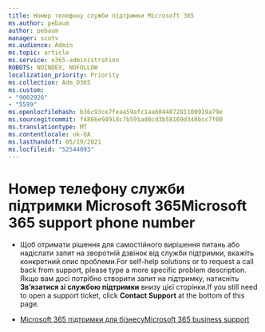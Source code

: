 ```yaml
---
title: Номер телефону служби підтримки Microsoft 365
ms.author: pebaum
author: pebaum
manager: scotv
ms.audience: Admin
ms.topic: article
ms.service: o365-administration
ROBOTS: NOINDEX, NOFOLLOW
localization_priority: Priority
ms.collection: Adm_O365
ms.custom:
- "9002926"
- "5599"
ms.openlocfilehash: b36c93ce7feaa59afc1aa604407281100919a79e
ms.sourcegitcommit: f4866e94918c7b591ad0cd3b58169d340bcc7f00
ms.translationtype: MT
ms.contentlocale: uk-UA
ms.lasthandoff: 05/19/2021
ms.locfileid: "52544093"
---
```

# <a name="microsoft-365-support-phone-number"></a><span data-ttu-id="12038-102">Номер телефону служби підтримки Microsoft 365</span><span class="sxs-lookup"><span data-stu-id="12038-102">Microsoft 365 support phone number</span></span>

- <span data-ttu-id="12038-103">Щоб отримати рішення для самостійного вирішення питань або надіслати запит на зворотній дзвінок від служби підтримки, вкажіть конкретний опис проблеми.</span><span class="sxs-lookup"><span data-stu-id="12038-103">For self-help solutions or to request a call back from support, please type a more specific problem description.</span></span>  <span data-ttu-id="12038-104">Якщо вам досі потрібно створити запит на підтримку, натисніть **Зв’язатися зі службою підтримки** внизу цієї сторінки.</span><span class="sxs-lookup"><span data-stu-id="12038-104">If you still need to open a support ticket, click **Contact Support** at the bottom of this page.</span></span>

- [<span data-ttu-id="12038-105">Microsoft 365 підтримки для бізнесу</span><span class="sxs-lookup"><span data-stu-id="12038-105">Microsoft 365 business support</span></span>](https://go.microsoft.com/fwlink/p/?linkid=518322)
